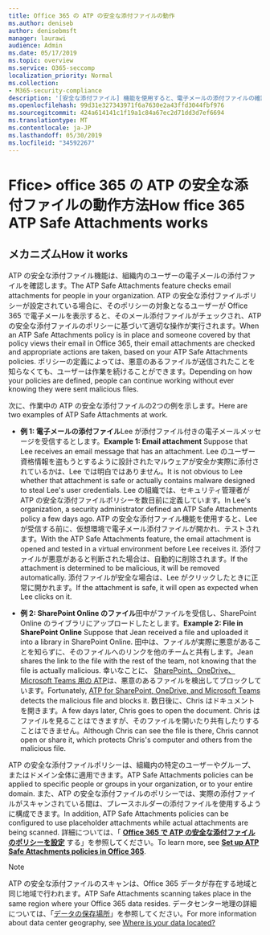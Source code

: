 ```yaml
---
title: Office 365 の ATP の安全な添付ファイルの動作
ms.author: deniseb
author: denisebmsft
manager: laurawi
audience: Admin
ms.date: 05/17/2019
ms.topic: overview
ms.service: O365-seccomp
localization_priority: Normal
ms.collection:
- M365-security-compliance
description: '[安全な添付ファイル] 機能を使用すると、電子メールの添付ファイルの確認時間を確認できます。 安全な添付ファイルを使用して、ユーザーが電子メールで送受信する悪意のあるファイルから組織を保護します。'
ms.openlocfilehash: 99d31e327343971f6a7630e2a43ffd3044fbf976
ms.sourcegitcommit: 424a614141c1f19a1c84a67ec2d71dd3d7ef6694
ms.translationtype: MT
ms.contentlocale: ja-JP
ms.lasthandoff: 05/30/2019
ms.locfileid: "34592267"
---
```

# <a name="how-ffice-365-atp-safe-attachments-works"></a><span data-ttu-id="bd8ca-104">Ffice> office 365 の ATP の安全な添付ファイルの動作方法</span><span class="sxs-lookup"><span data-stu-id="bd8ca-104">How ffice 365 ATP Safe Attachments works</span></span>

## <a name="how-it-works"></a><span data-ttu-id="bd8ca-105">メカニズム</span><span class="sxs-lookup"><span data-stu-id="bd8ca-105">How it works</span></span>

<span data-ttu-id="bd8ca-106">ATP の安全な添付ファイル機能は、組織内のユーザーの電子メールの添付ファイルを確認します。</span><span class="sxs-lookup"><span data-stu-id="bd8ca-106">The ATP Safe Attachments feature checks email attachments for people in your organization.</span></span> <span data-ttu-id="bd8ca-107">ATP の安全な添付ファイルポリシーが設定されている場合に、そのポリシーの対象となるユーザーが Office 365 で電子メールを表示すると、そのメール添付ファイルがチェックされ、ATP の安全な添付ファイルのポリシーに基づいて適切な操作が実行されます。</span><span class="sxs-lookup"><span data-stu-id="bd8ca-107">When an ATP Safe Attachments policy is in place and someone covered by that policy views their email in Office 365, their email attachments are checked and appropriate actions are taken, based on your ATP Safe Attachments policies.</span></span> <span data-ttu-id="bd8ca-108">ポリシーの定義によっては、悪意のあるファイルが送信されたことを知らなくても、ユーザーは作業を続けることができます。</span><span class="sxs-lookup"><span data-stu-id="bd8ca-108">Depending on how your policies are defined, people can continue working without ever knowing they were sent malicious files.</span></span>
  
<span data-ttu-id="bd8ca-109">次に、作業中の ATP の安全な添付ファイルの2つの例を示します。</span><span class="sxs-lookup"><span data-stu-id="bd8ca-109">Here are two examples of ATP Safe Attachments at work.</span></span>
  
- <span data-ttu-id="bd8ca-110">**例 1: 電子メールの添付ファイル**Lee が添付ファイル付きの電子メールメッセージを受信するとします。</span><span class="sxs-lookup"><span data-stu-id="bd8ca-110">**Example 1: Email attachment** Suppose that Lee receives an email message that has an attachment.</span></span> <span data-ttu-id="bd8ca-111">Lee のユーザー資格情報を盗もうとするように設計されたマルウェアが安全か実際に添付されているかは、Lee では明白ではありません。</span><span class="sxs-lookup"><span data-stu-id="bd8ca-111">It is not obvious to Lee whether that attachment is safe or actually contains malware designed to steal Lee's user credentials.</span></span> <span data-ttu-id="bd8ca-112">Lee の組織では、セキュリティ管理者が ATP の安全な添付ファイルポリシーを数日前に定義しています。</span><span class="sxs-lookup"><span data-stu-id="bd8ca-112">In Lee's organization, a security administrator defined an ATP Safe Attachments policy a few days ago.</span></span> <span data-ttu-id="bd8ca-113">ATP の安全な添付ファイル機能を使用すると、Lee が受信する前に、仮想環境で電子メール添付ファイルが開かれ、テストされます。</span><span class="sxs-lookup"><span data-stu-id="bd8ca-113">With the ATP Safe Attachments feature, the email attachment is opened and tested in a virtual environment before Lee receives it.</span></span> <span data-ttu-id="bd8ca-114">添付ファイルが悪意があると判断された場合は、自動的に削除されます。</span><span class="sxs-lookup"><span data-stu-id="bd8ca-114">If the attachment is determined to be malicious, it will be removed automatically.</span></span> <span data-ttu-id="bd8ca-115">添付ファイルが安全な場合は、Lee がクリックしたときに正常に開かれます。</span><span class="sxs-lookup"><span data-stu-id="bd8ca-115">If the attachment is safe, it will open as expected when Lee clicks on it.</span></span>

- <span data-ttu-id="bd8ca-116">**例 2: SharePoint Online のファイル**田中がファイルを受信し、SharePoint Online のライブラリにアップロードしたとします。</span><span class="sxs-lookup"><span data-stu-id="bd8ca-116">**Example 2: File in SharePoint Online** Suppose that Jean received a file and uploaded it into a library in SharePoint Online.</span></span> <span data-ttu-id="bd8ca-117">田中は、ファイルが実際に悪意があることを知らずに、そのファイルへのリンクを他のチームと共有します。</span><span class="sxs-lookup"><span data-stu-id="bd8ca-117">Jean shares the link to the file with the rest of the team, not knowing that the file is actually malicious.</span></span> <span data-ttu-id="bd8ca-118">幸いなことに、 [SharePoint、OneDrive、Microsoft Teams 用の ATP](atp-for-spo-odb-and-teams.md)は、悪意のあるファイルを検出してブロックしています。</span><span class="sxs-lookup"><span data-stu-id="bd8ca-118">Fortunately, [ATP for SharePoint, OneDrive, and Microsoft Teams](atp-for-spo-odb-and-teams.md) detects the malicious file and blocks it.</span></span> <span data-ttu-id="bd8ca-119">数日後に、Chris はドキュメントを開きます。</span><span class="sxs-lookup"><span data-stu-id="bd8ca-119">A few days later, Chris goes to open the document.</span></span> <span data-ttu-id="bd8ca-120">Chris はファイルを見ることはできますが、そのファイルを開いたり共有したりすることはできません。</span><span class="sxs-lookup"><span data-stu-id="bd8ca-120">Although Chris can see the file is there, Chris cannot open or share it, which protects Chris's computer and others from the malicious file.</span></span>

<span data-ttu-id="bd8ca-121">ATP の安全な添付ファイルポリシーは、組織内の特定のユーザーやグループ、またはドメイン全体に適用できます。</span><span class="sxs-lookup"><span data-stu-id="bd8ca-121">ATP Safe Attachments policies can be applied to specific people or groups in your organization, or to your entire domain.</span></span> <span data-ttu-id="bd8ca-122">また、ATP の安全な添付ファイルのポリシーでは、実際の添付ファイルがスキャンされている間は、プレースホルダーの添付ファイルを使用するように構成できます。</span><span class="sxs-lookup"><span data-stu-id="bd8ca-122">In addition, ATP Safe Attachments policies can be configured to use placeholder attachments while actual attachments are being scanned.</span></span> <span data-ttu-id="bd8ca-123">詳細については、「 **[Office 365 で ATP の安全な添付ファイルのポリシーを設定](set-up-atp-safe-attachments-policies.md)** する」を参照してください。</span><span class="sxs-lookup"><span data-stu-id="bd8ca-123">To learn more, see **[Set up ATP Safe Attachments policies in Office 365](set-up-atp-safe-attachments-policies.md)**.</span></span>

> [!NOTE]
> <span data-ttu-id="bd8ca-124">ATP の安全な添付ファイルのスキャンは、Office 365 データが存在する地域と同じ地域で行われます。</span><span class="sxs-lookup"><span data-stu-id="bd8ca-124">ATP Safe Attachments scanning takes place in the same region where your Office 365 data resides.</span></span> <span data-ttu-id="bd8ca-125">データセンター地理の詳細については、「[データの保存場所](https://products.office.com/where-is-your-data-located?geo=All)」を参照してください。</span><span class="sxs-lookup"><span data-stu-id="bd8ca-125">For more information about data center geography, see [Where is your data located?](https://products.office.com/where-is-your-data-located?geo=All)</span></span> 


